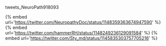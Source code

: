 tweets_NeuroPath918093

{% embed url='https://twitter.com/NeuropathyDoc/status/1148359363674947590' %}
{% embed url='https://twitter.com/hammerRH/status/1148249236129091584' %}
{% embed url='https://twitter.com/Sty_md/status/1145835303757705216' %}
